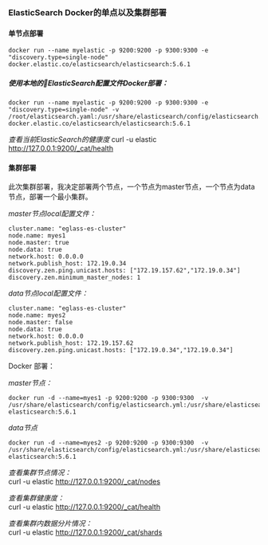 ### ElasticSearch Docker的单点以及集群部署

#### 单节点部署
```
docker run --name myelastic -p 9200:9200 -p 9300:9300 -e "discovery.type=single-node" docker.elastic.co/elasticsearch/elasticsearch:5.6.1 
```

##### 使用本地的ElasticSearch配置文件Docker部署：
```
docker run --name myelastic -p 9200:9200 -p 9300:9300 -e "discovery.type=single-node" -v /root/elasticsearch.yaml:/usr/share/elasticsearch/config/elasticsearch.yml docker.elastic.co/elasticsearch/elasticsearch:5.6.1
```

*查看当前ElasticSearch的健康度*
curl -u elastic http://127.0.0.1:9200/_cat/health

#### 集群部署      

此次集群部署，我决定部署两个节点，一个节点为master节点，一个节点为data节点，部署一个最小集群。

*master节点local配置文件：*  
```    
cluster.name: "eglass-es-cluster"
node.name: myes1
node.master: true
node.data: true
network.host: 0.0.0.0
network.publish_host: 172.19.0.34
discovery.zen.ping.unicast.hosts: ["172.19.157.62","172.19.0.34"]
discovery.zen.minimum_master_nodes: 1  
```      
          
*data节点local配置文件：*
```
cluster.name: "eglass-es-cluster"
node.name: myes2
node.master: false
node.data: true
network.host: 0.0.0.0
network.publish_host: 172.19.157.62
discovery.zen.ping.unicast.hosts: ["172.19.0.34","172.19.0.34"]      
```
Docker 部署：  

*master节点：*  
```
docker run -d --name=myes1 -p 9200:9200 -p 9300:9300  -v /usr/share/elasticsearch/config/elasticsearch.yml:/usr/share/elasticsearch/config/elasticsearch.yml elasticsearch:5.6.1
```

*data节点*
```
docker run -d --name=myes2 -p 9200:9200 -p 9300:9300  -v /usr/share/elasticsearch/config/elasticsearch.yml:/usr/share/elasticsearch/config/elasticsearch.yml  elasticsearch:5.6.1  
```      

*查看集群节点情况：*      
curl -u elastic http://127.0.0.1:9200/_cat/nodes     

*查看集群健康度：*    
 curl -u elastic http://127.0.0.1:9200/_cat/health     

 *查看集群内数据分片情况：*      
 curl -u elastic http://127.0.0.1:9200/_cat/shards     






